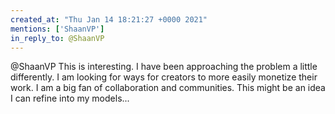```yaml
---
created_at: "Thu Jan 14 18:21:27 +0000 2021"
mentions: ['ShaanVP']
in_reply_to: @ShaanVP
---
```


@ShaanVP This is interesting. I have been approaching the problem a little differently. I am looking for ways for creators to more easily monetize their work. I am a big fan of collaboration and communities. This might be an idea I can refine into my models...